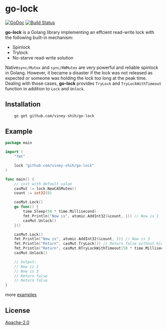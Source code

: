 # go-lock

[![GoDoc](https://godoc.org/github.com/viney-shih/go-lock?status.svg)](https://godoc.org/github.com/viney-shih/go-lock)
[![Build Status](https://travis-ci.com/viney-shih/go-lock.svg?branch=master)](https://travis-ci.com/github/viney-shih/go-lock)

**go-lock** is a Golang library implementing an effcient read-write lock with the following built-in mechanism:
- Spinlock
- Trylock
- No-starve read-write solution

Native`sync/Mutex` and `sync/RWMutex` are very powerful and reliable spinlock in Golang. However, it became a disaster if the lock was not released as expected or someone was holding the lock too long at the peak time. Dealing with those cases, **go-lock** provides `TryLock` and `TryLockWithTimeout` function in addition to `Lock` and `Unlock`.

## Installation

```sh
    go get github.com/viney-shih/go-lock
```

## Example
```go
package main

import (
    "fmt"

    lock "github.com/viney-shih/go-lock"
)

func main() {
    // init with default value
    casMut := lock.NewCASMutex()
    count := int32(0)

    casMut.Lock()
    go func() {
        time.Sleep(50 * time.Millisecond)
        fmt.Println("Now is", atomic.AddInt32(&count, 1)) // Now is 1
        casMut.Unlock()
    }()

    casMut.Lock()
    fmt.Println("Now is", atomic.AddInt32(&count, 2)) // Now is 3
    fmt.Println("Return", casMut.TryLock()) // Return false without blocking
    fmt.Println("Return", casMut.RTryLockWithTimeout(50 * time.Millisecond)) // Return false without blocking
    casMut.Unlock()

    // Output:
    // Now is 1
    // Now is 3
    // Return false
    // Return false
}
```

more [examples](./cas_test.go)

## License
[Apache-2.0](https://opensource.org/licenses/Apache-2.0)

